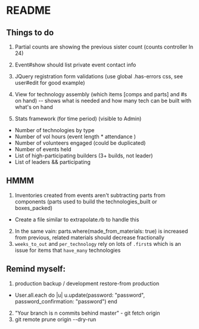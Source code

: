 # README

## Things to do
1. Partial counts are showing the previous sister count (counts controller ln 24)

2. Event#show should list private event contact info

3. JQuery registration form validations (use global .has-errors css, see user#edit for good example)

5. View for technology assembly (which items [comps and parts] and #s on hand) -- shows what is needed and how many tech can be built with what's on hand

8. Stats framework (for time period) (visible to Admin)
  - Number of technologies by type
  - Number of vol hours (event length * attendance )
  - Number of volunteers engaged (could be duplicated)
  - Number of events held
  - List of high-participating builders (3+ builds, not leader)
  - List of leaders && participating

## HMMM
1. Inventories created from events aren't subtracting parts from components (parts used to build the technologies_built or boxes_packed)
  - Create a file similar to extrapolate.rb to handle this
2. In the same vain: parts.where(made_from_materials: true) is increased from previous, related materials should decrease fractionally
3. `weeks_to_out` and `per_technology` rely on lots of `.first`s which is an issue for items that `have_many` technologies

## Remind myself:
1. production backup / development restore-from production
  - User.all.each do |u| u.update(password: "password", password_confirmation: "password") end
2. "Your branch is n commits behind master" - git fetch origin
3. git remote prune origin --dry-run